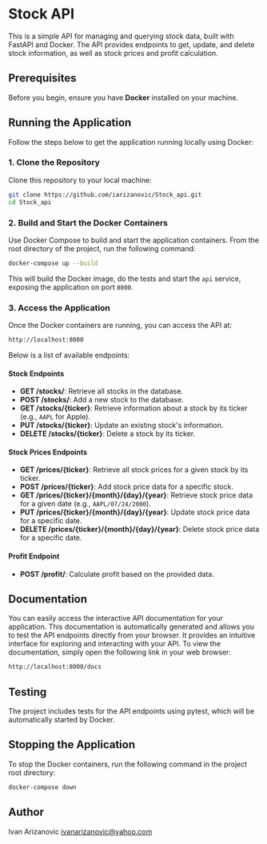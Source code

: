 # Stock API

This is a simple API for managing and querying stock data, built with FastAPI and Docker. The API provides endpoints to get, update, and delete stock information, as well as stock prices and profit calculation.


## Prerequisites

Before you begin, ensure you have **Docker** installed on your machine.


## Running the Application

Follow the steps below to get the application running locally using Docker:


### 1. Clone the Repository

Clone this repository to your local machine:
```bash
git clone https://github.com/iarizanovic/Stock_api.git
cd Stock_api
```

### 2. Build and Start the Docker Containers

Use Docker Compose to build and start the application containers.
From the root directory of the project, run the following command:
```bash
docker-compose up --build
```

This will build the Docker image, do the tests and start the `api` service, exposing the application on port `8000`.


### 3. Access the Application

Once the Docker containers are running, you can access the API at:
```bash
http://localhost:8000
```

Below is a list of available endpoints:

#### Stock Endpoints

- **GET /stocks/**: Retrieve all stocks in the database.
- **POST /stocks/**: Add a new stock to the database.
- **GET /stocks/{ticker}**: Retrieve information about a stock by its ticker (e.g., `AAPL` for Apple).
- **PUT /stocks/{ticker}**: Update an existing stock's information.
- **DELETE /stocks/{ticker}**: Delete a stock by its ticker.

#### Stock Prices Endpoints

- **GET /prices/{ticker}**: Retrieve all stock prices for a given stock by its ticker.
- **POST /prices/{ticker}**: Add stock price data for a specific stock.
- **GET /prices/{ticker}/{month}/{day}/{year}**: Retrieve stock price data for a given date (e.g., `AAPL/07/24/2000`).
- **PUT /prices/{ticker}/{month}/{day}/{year}**: Update stock price data for a specific date.
- **DELETE /prices/{ticker}/{month}/{day}/{year}**: Delete stock price data for a specific date.

#### Profit Endpoint

- **POST /profit/**: Calculate profit based on the provided data.


## Documentation

You can easily access the interactive API documentation for your application. This documentation is automatically generated and allows you to test the API endpoints directly from your browser. It provides an intuitive interface for exploring and interacting with your API.
To view the documentation, simply open the following link in your web browser:
```bash
http://localhost:8000/docs
```

## Testing

The project includes tests for the API endpoints using pytest, which will be automatically started by Docker.


## Stopping the Application

To stop the Docker containers, run the following command in the project root directory:

```bash
docker-compose down
```

## Author

Ivan Arizanovic <ivanarizanovic@yahoo.com>
